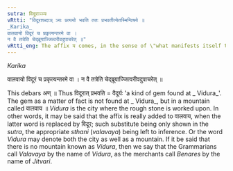 ```yaml
---
sutra: विदूराञ्ञ्यः
vRtti: "विदूरशब्दाञ् ञ्यः प्रत्ययो भवति ततः प्रभवतीत्येतस्मिन्विषये ॥
_Karika_
वालवायो विदूरं च प्रकृत्यन्तरमे वा ।
न वै तत्रेति चेद्ब्रूयाज्जित्वरीवदुपाचरेत् ॥"
vRtti_eng: The affix य comes, in the sense of \"what manifests itself there\", after the words \"_vidura_\".
---
```

_Karika_

वालवायो विदूरं च प्रकृत्यन्तरमे वा ।
न वै तत्रेति चेद्ब्रूयाज्जित्वरीवदुपाचरेत् ॥

This debars अण् ॥ Thus विदूरात् प्रभवति = वैदूर्यः 'a kind of gem found at _ Vidura_'. The gem as a matter of fact is not found at _ Vidura_, but in a mountain called वालवाय ॥ _Vidura_ is the city where the rough stone is worked upon. In other words, it may be said that the affix is really added to वालवाय, when the latter word is replaced by विदूर; such substitute being only shown in the _sutra_, the appropriate _sthani_ (_valavaya_) being left to inference. Or the word _Vidura_ may denote both the city as well as a mountain. If it be said that there is no mountain known as _Vidura_, then we say that the Grammarians call _Valavaya_ by the name of _Vidura_, as the merchants call _Benares_ by the name of _Jitvari_.
